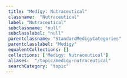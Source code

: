 ```yaml
--- 
 title: "Medigy: Nutraceutical" 
 classname:  "Nutraceutical" 
 label: "Nutraceutical" 
 subclassname: "null" 
 subclasslabel: "null" 
 parentclassname: "StandardMedigyCategories" 
 parentclasslabel: "Medigy" 
 equalentCollections: [] 
 collections: ['Medigy: Nutraceutical']
 aliases:  "/topic/medigy-nutraceutical"  
 searchCategory: "topic" 
---
```

